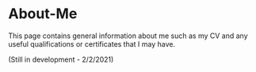 # About-Me

This page contains general information about me such as my CV and any useful qualifications or certificates that I may have. 

(Still in development - 2/2/2021)
